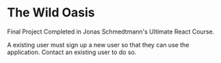 # The Wild Oasis

Final Project Completed in Jonas Schmedtmann's Ultimate React Course.

A existing user must sign up a new user so that they can use the application. Contact an existing user to do so.
